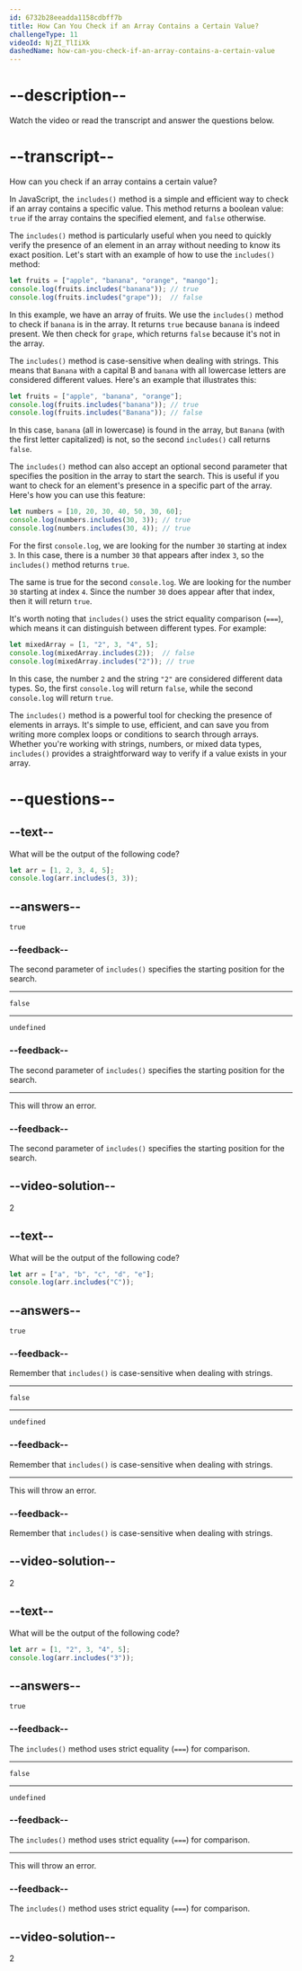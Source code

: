 ```yaml
---
id: 6732b28eeadda1158cdbff7b
title: How Can You Check if an Array Contains a Certain Value?
challengeType: 11
videoId: NjZI_TlIiXk
dashedName: how-can-you-check-if-an-array-contains-a-certain-value
---
```


# --description--

Watch the video or read the transcript and answer the questions below.

# --transcript--

How can you check if an array contains a certain value?

In JavaScript, the `includes()` method is a simple and efficient way to check if an array contains a specific value. This method returns a boolean value: `true` if the array contains the specified element, and `false` otherwise.

The `includes()` method is particularly useful when you need to quickly verify the presence of an element in an array without needing to know its exact position. Let's start with an example of how to use the `includes()` method:

```js
let fruits = ["apple", "banana", "orange", "mango"];
console.log(fruits.includes("banana")); // true
console.log(fruits.includes("grape"));  // false
```

In this example, we have an array of fruits. We use the `includes()` method to check if `banana` is in the array. It returns `true` because `banana` is indeed present. We then check for `grape`, which returns `false` because it's not in the array.

The `includes()` method is case-sensitive when dealing with strings. This means that `Banana` with a capital B and `banana` with all lowercase letters are considered different values. Here's an example that illustrates this:

```js
let fruits = ["apple", "banana", "orange"];
console.log(fruits.includes("banana")); // true
console.log(fruits.includes("Banana")); // false
```

In this case, `banana` (all in lowercase) is found in the array, but `Banana` (with the first letter capitalized) is not, so the second `includes()` call returns `false`.

The `includes()` method can also accept an optional second parameter that specifies the position in the array to start the search. This is useful if you want to check for an element's presence in a specific part of the array. Here's how you can use this feature:

```js
let numbers = [10, 20, 30, 40, 50, 30, 60];
console.log(numbers.includes(30, 3)); // true
console.log(numbers.includes(30, 4)); // true
```

For the first `console.log`, we are looking for the number `30` starting at index `3`. In this case, there is a number `30` that appears after index `3`, so the `includes()` method returns `true`.

The same is true for the second `console.log`. We are looking for the number `30` starting at index `4`. Since the number `30` does appear after that index, then it will return `true`.

It's worth noting that `includes()` uses the strict equality comparison (`===`), which means it can distinguish between different types. For example:

```js
let mixedArray = [1, "2", 3, "4", 5];
console.log(mixedArray.includes(2));  // false
console.log(mixedArray.includes("2")); // true
```

In this case, the number `2` and the string `"2"` are considered different data types. So, the first `console.log` will return `false`, while the second `console.log` will return `true`.

The `includes()` method is a powerful tool for checking the presence of elements in arrays. It's simple to use, efficient, and can save you from writing more complex loops or conditions to search through arrays. Whether you're working with strings, numbers, or mixed data types, `includes()` provides a straightforward way to verify if a value exists in your array.

# --questions--

## --text--

What will be the output of the following code?

```js
let arr = [1, 2, 3, 4, 5];
console.log(arr.includes(3, 3));
```

## --answers--

`true`

### --feedback--

The second parameter of `includes()` specifies the starting position for the search.

---

`false`

---

`undefined`

### --feedback--

The second parameter of `includes()` specifies the starting position for the search.

---

This will throw an error.

### --feedback--

The second parameter of `includes()` specifies the starting position for the search.

## --video-solution--

2

## --text--

What will be the output of the following code?

```js
let arr = ["a", "b", "c", "d", "e"];
console.log(arr.includes("C"));
```

## --answers--

`true`

### --feedback--

Remember that `includes()` is case-sensitive when dealing with strings.

---

`false`

---

`undefined`

### --feedback--

Remember that `includes()` is case-sensitive when dealing with strings.

---

This will throw an error.

### --feedback--

Remember that `includes()` is case-sensitive when dealing with strings.

## --video-solution--

2

## --text--

What will be the output of the following code?

```js
let arr = [1, "2", 3, "4", 5];
console.log(arr.includes("3"));
```

## --answers--

`true`

### --feedback--

The `includes()` method uses strict equality (`===`) for comparison.

---

`false`

---

`undefined`

### --feedback--

The `includes()` method uses strict equality (`===`) for comparison.

---

This will throw an error.

### --feedback--

The `includes()` method uses strict equality (`===`) for comparison.

## --video-solution--

2
